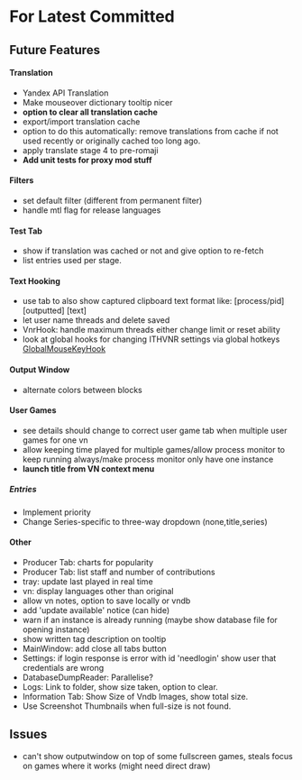 ﻿# For Latest Committed
## Future Features  
#### Translation
- Yandex API Translation
- Make mouseover dictionary tooltip nicer
- **option to clear all translation cache**
- export/import translation cache
- option to do this automatically: remove translations from cache if not used recently or originally cached too long ago.
- apply translate stage 4 to pre-romaji
- **Add unit tests for proxy mod stuff**
#### Filters
- set default filter (different from permanent filter)
- handle mtl flag for release languages
#### Test Tab
- show if translation was cached or not and give option to re-fetch
- list entries used per stage.
#### Text Hooking
- use tab to also show captured clipboard text format like: \[process/pid] \[outputted] \[text]
- let user name threads and delete saved
- VnrHook: handle maximum threads either change limit or reset ability
- look at global hooks for changing ITHVNR settings via global hotkeys [GlobalMouseKeyHook](https://github.com/gmamaladze/globalmousekeyhook)
#### Output Window
- alternate colors between blocks
#### User Games
- see details should change to correct user game tab when multiple user games for one vn
- allow keeping time played for multiple games/allow process monitor to keep running always/make process monitor only have one instance
- **launch title from VN context menu**
##### Entries
- Implement priority
- Change Series-specific to three-way dropdown (none,title,series)
#### Other
- Producer Tab: charts for popularity
- Producer Tab: list staff and number of contributions
- tray: update last played in real time
- vn: display languages other than original
- allow vn notes, option to save locally or vndb
- add 'update available' notice (can hide)
- warn if an instance is already running (maybe show database file for opening instance) 
- show written tag description on tooltip
- MainWindow: add close all tabs button
- Settings: if login response is error with id 'needlogin' show user that credentials are wrong
- DatabaseDumpReader: Parallelise?
- Logs: Link to folder, show size taken, option to clear.
- Information Tab: Show Size of Vndb Images, show total size.
- Use Screenshot Thumbnails when full-size is not found.

## Issues  
- can't show outputwindow on top of some fullscreen games, steals focus on games where it works (might need direct draw)
